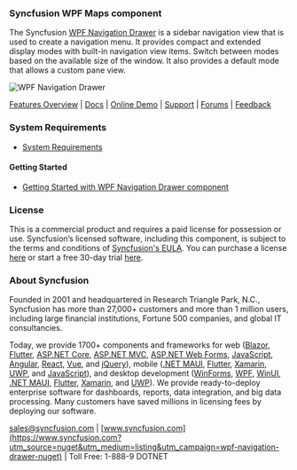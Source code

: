 ### Syncfusion WPF Maps component
The Syncfusion [WPF Navigation Drawer](https://www.syncfusion.com/wpf-controls/navigation-drawer?utm_source=nuget&utm_medium=listing&utm_campaign=wpf-navigation-drawer-nuget) is a sidebar navigation view that is used to create a navigation menu. It provides compact and extended display modes with built-in navigation view items. Switch between modes based on the available size of the window. It also provides a default mode that allows a custom pane view.

![WPF Navigation Drawer](https://cdn.syncfusion.com/nuget-readme/wpf/wpf_navigationdrawer.png)

[Features Overview](https://www.syncfusion.com/wpf-controls/navigation-drawer?utm_source=nuget&utm_medium=listing&utm_campaign=wpf-navigation-drawer-nuget) | [Docs](https://help.syncfusion.com/wpf/navigation-drawer/getting-started?utm_source=nuget&utm_medium=listing&utm_campaign=wpf-navigation-drawer-nuget) | [Online Demo](https://github.com/syncfusion/wpf-demos?utm_source=nuget&utm_medium=listing&utm_campaign=wpf-navigation-drawer-nuget) | [Support](https://support.syncfusion.com/create?utm_source=nuget&utm_medium=listing&utm_campaign=wpf-navigation-drawer-nuget) | [Forums](https://www.syncfusion.com/forums/wpf?utm_source=nuget&utm_medium=listing&utm_campaign=wpf-navigation-drawer-nuget) | [Feedback](https://www.syncfusion.com/feedback/wpf?utm_source=nuget&utm_medium=listing&utm_campaign=wpf-navigation-drawer-nuget)

### System Requirements

* [System Requirements](https://help.syncfusion.com/wpf/installation/system-requirements?utm_source=nuget&utm_medium=listing&utm_campaign=wpf-navigation-drawer-nuget)

#### Getting Started

* [Getting Started with WPF Navigation Drawer component](https://help.syncfusion.com/wpf/maps/getting-started?utm_source=nuget&utm_medium=listing&utm_campaign=wpf-navigation-drawer-nuget)

### License

This is a commercial product and requires a paid license for possession or use. Syncfusion’s licensed software, including this component, is subject to the terms and conditions of [Syncfusion's EULA](https://www.syncfusion.com/eula/es/?utm_source=nuget&utm_medium=listing&utm_campaign=wpf-navigation-drawer-nuget). You can purchase a license [here](https://www.syncfusion.com/sales/products?utm_source=nuget&utm_medium=listing&utm_campaign=wpf-navigation-drawer-nuget) or start a free 30-day trial [here](https://www.syncfusion.com/account/manage-trials/start-trials?utm_source=nuget&utm_medium=listing&utm_campaign=wpf-navigation-drawer-nuget).

### About Syncfusion

Founded in 2001 and headquartered in Research Triangle Park, N.C., Syncfusion has more than 27,000+ customers and more than 1 million users, including large financial institutions, Fortune 500 companies, and global IT consultancies.
 
Today, we provide 1700+ components and frameworks for web ([Blazor](https://www.syncfusion.com/blazor-components?utm_source=nuget&utm_medium=listing&utm_campaign=wpf-navigation-drawer-nuget), [Flutter](https://www.syncfusion.com/flutter-widgets?utm_source=nuget&utm_medium=listing&utm_campaign=wpf-navigation-drawer-nuget), [ASP.NET Core](https://www.syncfusion.com/aspnet-core-ui-controls?utm_source=nuget&utm_medium=listing&utm_campaign=wpf-navigation-drawer-nuget), [ASP.NET MVC](https://www.syncfusion.com/aspnet-mvc-ui-controls?utm_source=nuget&utm_medium=listing&utm_campaign=wpf-navigation-drawer-nuget), [ASP.NET Web Forms](https://www.syncfusion.com/jquery/aspnet-webforms-ui-controls?utm_source=nuget&utm_medium=listing&utm_campaign=wpf-navigation-drawer-nuget), [JavaScript](https://www.syncfusion.com/javascript-ui-controls?utm_source=nuget&utm_medium=listing&utm_campaign=wpf-navigation-drawer-nuget), [Angular](https://www.syncfusion.com/angular-ui-components?utm_source=nuget&utm_medium=listing&utm_campaign=wpf-navigation-drawer-nuget), [React](https://www.syncfusion.com/react-ui-components?utm_source=nuget&utm_medium=listing&utm_campaign=wpf-navigation-drawer-nuget), [Vue](https://www.syncfusion.com/vue-ui-components?utm_source=nuget&utm_medium=listing&utm_campaign=wpf-navigation-drawer-nuget), and [jQuery](https://www.syncfusion.com/jquery-ui-widgets?utm_source=nuget&utm_medium=listing&utm_campaign=wpf-navigation-drawer-nuget)), mobile ([.NET MAUI](https://www.syncfusion.com/maui-controls?utm_source=nuget&utm_medium=listing&utm_campaign=wpf-navigation-drawer-nuget), [Flutter](https://www.syncfusion.com/flutter-widgets?utm_source=nuget&utm_medium=listing&utm_campaign=wpf-navigation-drawer-nuget), [Xamarin](https://www.syncfusion.com/xamarin-ui-controls?utm_source=nuget&utm_medium=listing&utm_campaign=wpf-navigation-drawer-nuget), [UWP](https://www.syncfusion.com/uwp-ui-controls?utm_source=nuget&utm_medium=listing&utm_campaign=wpf-navigation-drawer-nuget), and [JavaScript](https://www.syncfusion.com/javascript-ui-controls?utm_source=nuget&utm_medium=listing&utm_campaign=wpf-navigation-drawer-nuget)), and desktop development ([WinForms](https://www.syncfusion.com/winforms-ui-controls?utm_source=nuget&utm_medium=listing&utm_campaign=wpf-navigation-drawer-nuget), [WPF](https://www.syncfusion.com/wpf-controls?utm_source=nuget&utm_medium=listing&utm_campaign=wpf-navigation-drawer-nuget), [WinUI](https://www.syncfusion.com/winui-controls?utm_source=nuget&utm_medium=listing&utm_campaign=wpf-navigation-drawer-nuget), [.NET MAUI](https://www.syncfusion.com/maui-controls?utm_source=nuget&utm_medium=listing&utm_campaign=wpf-navigation-drawer-nuget), [Flutter](https://www.syncfusion.com/flutter-widgets?utm_source=nuget&utm_medium=listing&utm_campaign=wpf-navigation-drawer-nuget), [Xamarin](https://www.syncfusion.com/xamarin-ui-controls?utm_source=nuget&utm_medium=listing&utm_campaign=wpf-navigation-drawer-nuget), and [UWP](https://www.syncfusion.com/uwp-ui-controls?utm_source=nuget&utm_medium=listing&utm_campaign=wpf-navigation-drawer-nuget)). We provide ready-to-deploy enterprise software for dashboards, reports, data integration, and big data processing. Many customers have saved millions in licensing fees by deploying our software.

[sales@syncfusion.com](mailto:sales@syncfusion.com?Subject=Syncfusion%20WPF%20NavigationDrawer%20-%20NuGet) | [www.syncfusion.com](https://www.syncfusion.com?utm_source=nuget&utm_medium=listing&utm_campaign=wpf-navigation-drawer-nuget) | Toll Free: 1-888-9 DOTNET


